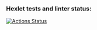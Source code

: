 ### Hexlet tests and linter status:
[![Actions Status](https://github.com/AndrewYurlow/python-project-49/workflows/hexlet-check/badge.svg)](https://github.com/AndrewYurlow/python-project-49/actions)